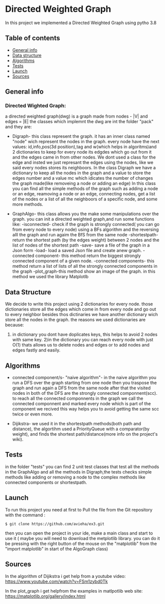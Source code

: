 #                                                                    Directed Weighted Graph

 In this project we implemented a Directed Weighted Graph using pytho 3.8

## Table of contents
* [General info](#general-info)
* [Data structure](#data-structure)
* [Algorithms](#algorithms)
* [Tests](#tests)
* [Launch](#launch)
* [Sources](#sources)

## General info

### Directed Wighted Graph:
a directed weighted graph(dwg) is a graph made from nodes - |V| and edges = |E| 
the classes which implemnt the dwg are int the folder "pack" and they are:
* Digraph- this class represent the graph. it has an inner class named "node" wich represent the nodes in the graph.
every node have the next values: id,info,pos(3d position),tag and w(which helps in algoritms)and 2 dictionaries to keep for every node 
  its edgdes which go out from it and the edges came in from other nodes. We dont used a class for the edge and insted we just represant the edges using the nodes, like we said every nodes stores its neighboors.
  In the class Digraph we have a dictionary to keep all the nodes in the graph and a value to store the edges number and a value mc which idicates the number of changes the graph made(like removeing a node or adding an edge)
  In this class you can find all the simple methods of the graph such as adding a node or an edge, reamoving a node or an edge, connecting nodes, get a list of the nodes 
or a list of all the neighboors of a specific node, and some more methods.

* GraphAlgo- this class allows you the make some manipulations over the graph. you can init a directed weighted graph,and run some functions like:
-isconnected- check if the graph is strongly connected( you can go from every node to every node) using a BFs algorithm and the reversing alll the graph and run agaim the BfS from the same node
-shortestpath- return the shortest path (by the edges weight) between 2 nodes and the list of nodes of the shortest path 
-save- save a file of the graph in a Json form
-load- load a saved Json file and create anew graph.
-connected component- this method return the biggest strongly connected component of a given node.
-connected components- this method return a list of lists of all the strongly connected components in the graph
-plot_graph-this method show an image of the graph. in this method we used the library Matplotlb
  
## Data Structure
We decide to write this project using 2 dictionaries for every node. those dictionaries store all the edges which come in from every node and go out to every neighbor
besides thos dictinaries we have another dictionary wich store all the nodes in the graph.
the reasons we used dictionaries are because:
1) in dictionary you dont have doplicates keys, this helps to avoid 2 nodes with same key.
2)in the dictionary you can reach every node with just O(1) thats allows us to delete nodes and edges or to add nodes and edges fastly and easily.
   

## Algorithms
* connected component/s- "naive algorithm"- in the naive algorithm you run a DFS over the graph starting from one node then you traspose
the graph and run again a DFS from the same node after that the visited nodes in both of the DFS are the strongly connected componnent(scc).
  to reach all the connected componnents in the graph we call the connected componnent and marked every node which is part of the 
  component we recived this way helps you to avoid getting the same scc twice or even more.

* Dijikstra- we used it in the shortestpath methods(both path and distance), the algortihm used a PriorityQueue with a comparator(by weight), and finds the shortest path/distance(more info on the project's wiki).
  
## Tests
in the folder "tests" you can find 2 unit test classes that test all the methods in the GraphAlgo and all the methods in Digraph,the tests checks simple methods like adding or removing a node to the complex methods like connected components or shortestpath.


## Launch
To run this project you need at first to Pull the file from the Git repository with the command :
```
$ git clone https://github.com/avieha/ex3.git 
```
then you can open the project in your ide, make a main class and start to use it ( maybe you will need to download the metplotlib
library. you can do it be pressing with the right button of the mouse on the "matplotlib" from the "import matplotlib" in  start of the AlgoGraph class)

## Sources
In the algorithm of Dijikstra i get help from a youtube video: https://www.youtube.com/watch?v=FSm1zybd0Tk 

In the plot_graph i get helpfrom  the examples in matlpotlib web site: https://matplotlib.org/gallery/index.html 



```